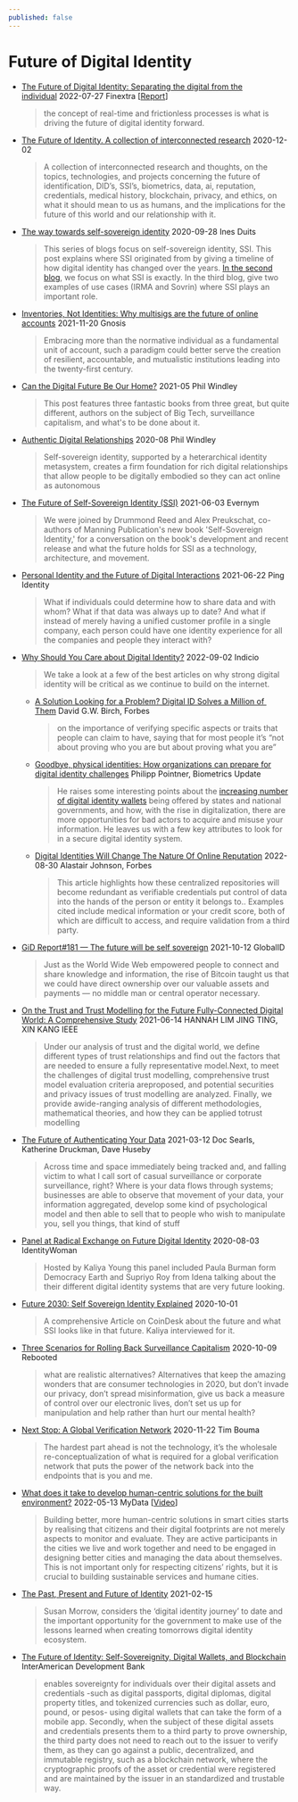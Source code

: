 ```yaml
---
published: false
---
```


# Future of Digital Identity
* [The Future of Digital Identity: Separating the digital from the individual](https://www.finextra.com/the-long-read/421/the-future-of-digital-identity-separating-the-digital-from-the-individual) 2022-07-27 Finextra [[Report](https://www.finextra.com/finextra-downloads/research/documents/245/the-future-of-digital-identity-2022.pdf)]
  > the concept of real-time and frictionless processes is what is driving the future of digital identity forward.

* [The Future of Identity. A collection of interconnected research](https://borgbraincrypto.medium.com/the-future-of-identity-eee42109efd2) 2020-12-02
  > A collection of interconnected research and thoughts, on the topics, technologies, and projects concerning the future of identification, DID’s, SSI’s, biometrics, data, ai, reputation, credentials, medical history, blockchain, privacy, and ethics, on what it should mean to us as humans, and the implications for the future of this world and our relationship with it.

  
* [The way towards self-sovereign identity](https://innovalor.nl/en/Blogs/self-sovereign-identity) 2020-09-28 Ines Duits
  > This series of blogs focus on self-sovereign identity, SSI. This post explains where SSI originated from by giving a timeline of how digital identity has changed over the years. [In the second blog](https://innovalor.nl/en/Blogs/what-is-self-sovereign-identity), we focus on what SSI is exactly. In the third blog, give two examples of use cases (IRMA and Sovrin) where SSI plays an important role.
* [Inventories, Not Identities: Why multisigs are the future of online accounts](https://myhub.ai/items/inventories-not-identities-why-multisigs-are-the-future-of-online-by-kei-kreutler-gnosis) 2021-11-20 Gnosis 
  > Embracing more than the normative individual as a fundamental unit of account, such a paradigm could better serve the creation of resilient, accountable, and mutualistic institutions leading into the twenty-first century.
* [Can the Digital Future Be Our Home?](https://www.windley.com/archives/2021/05/can_the_digital_future_be_our_home.shtml) 2021-05 Phil Windley
  > This post features three fantastic books from three great, but quite different, authors on the subject of Big Tech, surveillance capitalism, and what's to be done about it.
* [Authentic Digital Relationships](https://www.windley.com/archives/2020/08/authentic_digital_relationships.shtml) 2020-08 Phil Windley
  > Self-sovereign identity, supported by a heterarchical identity metasystem, creates a firm foundation for rich digital relationships that allow people to be digitally embodied so they can act online as autonomous 
* [The Future of Self-Sovereign Identity (SSI)](https://www.youtube.com/watch?v=mx58bYHFrFk) 2021-06-03 Evernym
  > We were joined by Drummond Reed and Alex Preukschat, co-authors of Manning Publication's new book 'Self-Sovereign Identity,' for a conversation on the book's development and recent release and what the future holds for SSI as a technology, architecture, and movement.
* [Personal Identity and the Future of Digital Interactions](https://www.pingidentity.com/en/company/blog/posts/2021/personal-identity-future-digital-interactions.html) 2021-06-22 Ping Identity
  > What if individuals could determine how to share data and with whom? What if that data was always up to date? And what if instead of merely having a unified customer profile in a single company, each person could have one identity experience for all the companies and people they interact with?
* [Why Should You Care about Digital Identity?](https://indicio.tech/market-signals-why-should-you-care-about-digital-identity/) 2022-09-02 Indicio
  > We take a look at a few of the best articles on why strong digital identity will be critical as we continue to build on the internet.
  * [A Solution Looking for a Problem? Digital ID Solves a Million of  Them](https://www.forbes.com/sites/davidbirch/2022/08/09/solution-looking-for-a-problem-digital-id-solves-a-million-of-them/?sh=4d1d6bb4fd7f) David G.W. Birch, Forbes
    > on the importance of verifying specific aspects or traits that people can claim to have, saying that for most people it’s “not about proving who you are but about proving what you are”
  * [Goodbye, physical identities: How organizations can prepare for digital identity challenges](https://www.biometricupdate.com/202208/goodbye-physical-identities-how-organizations-can-prepare-for-digital-identity-challenges) Philipp Pointner, Biometrics Update
    > He raises some interesting points about the [increasing number of digital identity wallets](https://www.gartner.com/en/newsroom/press-releases/2022-02-21-govt-tech-trends-2022-press-release) being offered by states and national governments, and how, with the rise in digitalization, there are more opportunities for bad actors to acquire and misuse your information. He leaves us with a few key  attributes to look for in a secure digital identity system.
  * [Digital Identities Will Change The Nature Of Online Reputation](https://www.forbes.com/sites/alastairjohnson/2022/08/30/digital-identities-will-change-the-nature-of-online-reputation/?sh=bd1f30b584a3) 2022-08-30 Alastair Johnson, Forbes
    > This article highlights how these centralized repositories will become redundant as verifiable credentials put control of data into the hands of the person or entity it belongs to.. Examples cited include medical information or your credit score, both of which are difficult to access, and require validation from a third party.

* [GiD Report#181 — The future will be self sovereign](https://medium.com/global-id/gid-report-181-the-future-will-be-self-sovereign-d0218fff9989) 2021-10-12 GlobalID
  > Just as the World Wide Web empowered people to connect and share knowledge and information, the rise of Bitcoin taught us that we could have direct ownership over our valuable assets and payments — no middle man or central operator necessary.

* [On the Trust and Trust Modelling for the Future Fully-Connected Digital World: A Comprehensive Study](https://arxiv.org/pdf/2106.07528.pdf) 2021-06-14 HANNAH LIM JING TING, XIN KANG IEEE
  > Under our analysis of trust and the digital world, we define different types of trust relationships and find out the factors that are needed to ensure a fully representative model.Next, to meet the challenges of digital trust modelling, comprehensive trust model evaluation criteria areproposed, and potential securities and privacy issues of trust modelling are analyzed. Finally, we provide awide-ranging analysis of different methodologies, mathematical theories, and how they can be applied totrust modelling

* [The Future of Authenticating Your Data](https://www.reality2cast.com/61) 2021-03-12 Doc Searls, Katherine Druckman, Dave Huseby
  > Across time and space immediately being tracked and, and falling victim to what I call sort of casual surveillance or corporate surveillance, right? Where is your data flows through systems; businesses are able to observe that movement of your data, your information aggregated, develop some kind of psychological model and then able to sell that to people who wish to manipulate you, sell you things, that kind of stuff

* [Panel at Radical Exchange on Future Digital Identity](https://identitywoman.net/panel-at-rxc-digital-identity-a-look-ahead/) 2020-08-03 IdentityWoman
  > Hosted by Kaliya Young this panel included Paula Burman form Democracy Earth and Supriyo Roy from Idena talking about the their different digital identity systems that are very future looking. 
* [Future 2030: Self Sovereign Identity Explained](https://www.coindesk.com/self-sovereign-identity-reshape-internet) 2020-10-01
  > A comprehensive Article on CoinDesk about the future and what SSI looks like in that future. Kaliya interviewed for it.
* [Three Scenarios for Rolling Back Surveillance Capitalism](https://reb00ted.org/tech/20201009-three-scenarios-rolling-back-surveillance-captialism/) 2020-10-09 Rebooted
  > what are realistic alternatives? Alternatives that keep the amazing wonders that are consumer technologies in 2020, but don’t invade our privacy, don’t spread misinformation, give us back a measure of control over our electronic lives, don’t set us up for manipulation and help rather than hurt our mental health?
* [Next Stop: A Global Verification Network](https://trbouma.medium.com/next-stop-global-verification-network-69f14a6673ab) 2020-11-22 Tim Bouma
  > The hardest part ahead is not the technology, it’s the wholesale re-conceptualization of what is required for a global verification network that puts the power of the network back into the endpoints that is you and me.
* [What does it take to develop human-centric solutions for the built environment?](https://mydata.org/2022/05/13/built-for-people/) 2022-05-13 MyData [[Video](https://www.youtube.com/watch?v=VCjW0_NAPmQ)]
  > Building better, more human-centric solutions in smart cities starts by realising that citizens and their digital footprints are not merely aspects to monitor and evaluate. They are active participants in the cities we live and work together and need to be engaged in designing better cities and managing the data about themselves. This is not important only for respecting citizens’ rights, but it is crucial to building sustainable services and humane cities.


* [The Past, Present and Future of Identity](https://www.thinkdigitalpartners.com/guest-blog/2021/02/15/the-past-present-and-future-of-identity/) 2021-02-15
  > Susan Morrow, considers the ‘digital identity journey’ to date and the important opportunity for the government to make use of the lessons learned when creating tomorrows digital identity ecosystem.
* [The Future of Identity: Self-Sovereignity, Digital Wallets, and Blockchain](https://publications.iadb.org/publications/english/document/Self-Sovereign-Identity-The-Future-of-Identity-Self-Sovereignity-Digital-Wallets-and-Blockchain.html) InterAmerican Development Bank
  > enables sovereignty for individuals over their digital assets and credentials -such as digital passports, digital diplomas, digital property titles, and tokenized currencies such as dollar, euro, pound, or pesos- using digital wallets that can take the form of a mobile app. Secondly, when the subject of these digital assets and credentials presents them to a third party to prove ownership, the third party does not need to reach out to the issuer to verify them, as they can go against a public, decentralized, and immutable registry, such as a blockchain network, where the cryptographic proofs of the asset or credential were registered and are maintained by the issuer in an standardized and trustable way.
